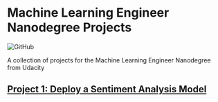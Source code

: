 # Machine Learning Engineer Nanodegree Projects

![GitHub](https://img.shields.io/github/license/mashape/apistatus.svg)

A collection of projects for the Machine Learning Engineer Nanodegree from Udacity

## [Project 1: Deploy a Sentiment Analysis Model](https://github.com/suryasanchez/machine-learning-engineer-nanodegree/tree/master/P1-sentiment-analysis)